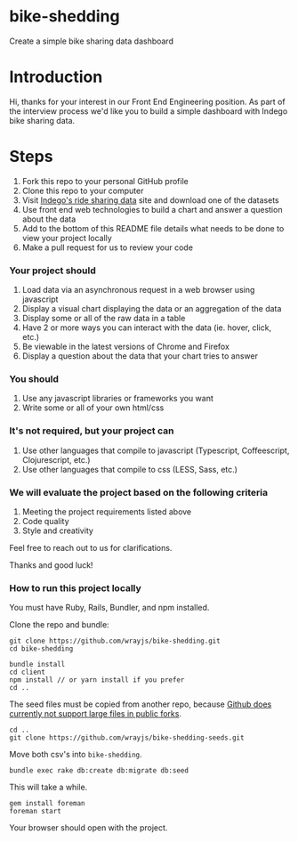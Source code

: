 # bike-shedding
Create a simple bike sharing data dashboard

# Introduction
Hi, thanks for your interest in our Front End Engineering position. As part of the interview process we'd like you to build a simple dashboard with Indego bike sharing data.

# Steps
1. Fork this repo to your personal GitHub profile
2. Clone this repo to your computer
3. Visit [Indego's ride sharing data](https://www.rideindego.com/about/data/) site and download one of the datasets
4. Use front end web technologies to build a chart and answer a question about the data
5. Add to the bottom of this README file details what needs to be done to view your project locally
6. Make a pull request for us to review your code

### Your project should
1. Load data via an asynchronous request in a web browser using javascript
2. Display a visual chart displaying the data or an aggregation of the data
3. Display some or all of the raw data in a table
4. Have 2 or more ways you can interact with the data (ie. hover, click, etc.)
5. Be viewable in the latest versions of Chrome and Firefox
6. Display a question about the data that your chart tries to answer

### You should
1. Use any javascript libraries or frameworks you want
2. Write some or all of your own html/css

### It's not required, but your project can
1. Use other languages that compile to javascript (Typescript, Coffeescript, Clojurescript, etc.)
2. Use other languages that compile to css (LESS, Sass, etc.)

### We will evaluate the project based on the following criteria
1. Meeting the project requirements listed above
2. Code quality
3. Style and creativity

Feel free to reach out to us for clarifications.

Thanks and good luck!

### How to run this project locally
You must have Ruby, Rails, Bundler, and npm installed.

Clone the repo and bundle:
```
git clone https://github.com/wrayjs/bike-shedding.git
cd bike-shedding
```

```
bundle install
cd client
npm install // or yarn install if you prefer
cd ..
```

The seed files must be copied from another repo, because [Github does currently not support large files in public forks](https://help.github.com/articles/collaboration-with-git-large-file-storage/).

```
cd ..
git clone https://github.com/wrayjs/bike-shedding-seeds.git
```

Move both csv's into `bike-shedding`.

```
bundle exec rake db:create db:migrate db:seed
```

This will take a while.

```
gem install foreman
foreman start
```

Your browser should open with the project.
